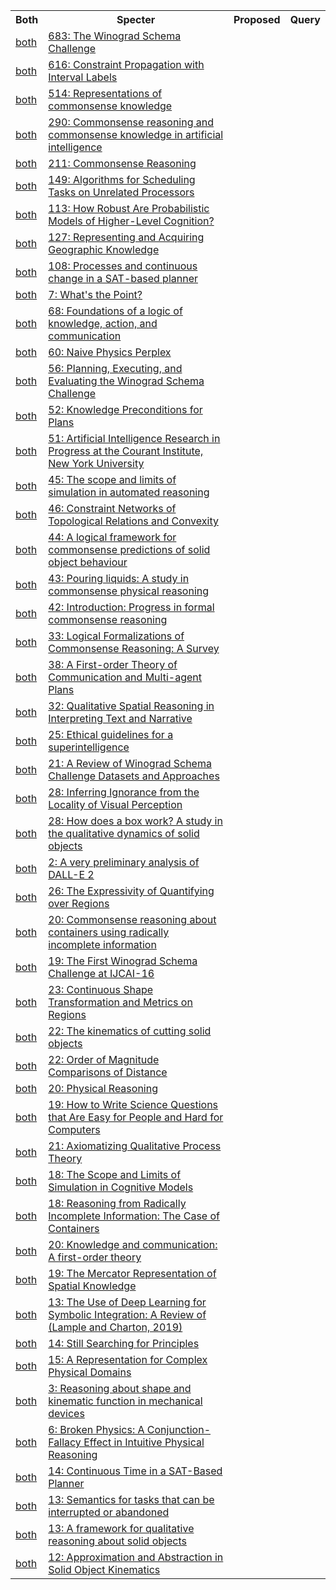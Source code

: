 <html><table><tr>
<th>Both</th>
<th>Specter</th>
<th>Proposed</th>
<th>Query</th>
</tr>
<tr>
<td><a href="both/15710851.md">both</a></td>
<td><a href="https://www.semanticscholar.org/paper/128cb6b891aee1b5df099acb48e2efecfcff689f">683: The Winograd Schema Challenge</a></td>
</tr>
<tr>
<td><a href="both/5376432.md">both</a></td>
<td><a href="https://www.semanticscholar.org/paper/80c490b3fa89c4144a0781d084dec2a0545eabd6">616: Constraint Propagation with Interval Labels</a></td>
</tr>
<tr>
<td><a href="both/24012236.md">both</a></td>
<td><a href="https://www.semanticscholar.org/paper/cf3955f27c54f425c29c372af3aa19778abe2051">514: Representations of commonsense knowledge</a></td>
</tr>
<tr>
<td><a href="both/13583137.md">both</a></td>
<td><a href="https://www.semanticscholar.org/paper/9a522bdd86531839ff292d096e0c4050b787de02">290: Commonsense reasoning and commonsense knowledge in artificial intelligence</a></td>
</tr>
<tr>
<td><a href="both/945039.md">both</a></td>
<td><a href="https://www.semanticscholar.org/paper/615d8a1f198fb508c84276d372909f554e375445">211: Commonsense Reasoning</a></td>
</tr>
<tr>
<td><a href="both/15852642.md">both</a></td>
<td><a href="https://www.semanticscholar.org/paper/a012ef1d4a0c604b5f43bfde1cf563a70d566e77">149: Algorithms for Scheduling Tasks on Unrelated Processors</a></td>
</tr>
<tr>
<td><a href="both/26357086.md">both</a></td>
<td><a href="https://www.semanticscholar.org/paper/5ba331b5889eaba86eac3568ffc68a740cc7eaf8">113: How Robust Are Probabilistic Models of Higher-Level Cognition?</a></td>
</tr>
<tr>
<td><a href="both/58522224.md">both</a></td>
<td><a href="https://www.semanticscholar.org/paper/db51d31a851efa2aa5cd441b8c201b9625d46d62">127: Representing and Acquiring Geographic Knowledge</a></td>
</tr>
<tr>
<td><a href="both/7721813.md">both</a></td>
<td><a href="https://www.semanticscholar.org/paper/441be623e2895d211866ea1bc49a2aa74555332c">108: Processes and continuous change in a SAT-based planner</a></td>
</tr>
<tr>
<td><a href="both/38151963.md">both</a></td>
<td><a href="https://www.semanticscholar.org/paper/ed4b231e9c9da3c3e763e859082fb1605902658d">7: What's the Point?</a></td>
</tr>
<tr>
<td><a href="both/116953664.md">both</a></td>
<td><a href="https://www.semanticscholar.org/paper/f8467ada608683e2f154ae061bf89dc0d44e1ce7">68: Foundations of a logic of knowledge, action, and communication</a></td>
</tr>
<tr>
<td><a href="both/16249928.md">both</a></td>
<td><a href="https://www.semanticscholar.org/paper/1615f35d88d2099e3ccb9bb9a3d41f6d385c0082">60: Naive Physics Perplex</a></td>
</tr>
<tr>
<td><a href="both/2593569.md">both</a></td>
<td><a href="https://www.semanticscholar.org/paper/575d8de14fd7b6881345fc3d65310443c50d7d45">56: Planning, Executing, and Evaluating the Winograd Schema Challenge</a></td>
</tr>
<tr>
<td><a href="both/16113636.md">both</a></td>
<td><a href="https://www.semanticscholar.org/paper/fcb499b61580aabe5d74baa910a633c2e9a91615">52: Knowledge Preconditions for Plans</a></td>
</tr>
<tr>
<td><a href="both/12116640.md">both</a></td>
<td><a href="https://www.semanticscholar.org/paper/2524e09b6c605eb1b0071bff2f859fff88902e29">51: Artificial Intelligence Research in Progress at the Courant Institute, New York University</a></td>
</tr>
<tr>
<td><a href="both/205693285.md">both</a></td>
<td><a href="https://www.semanticscholar.org/paper/c97b41df95551b79d85ead5d9451f437405c8f34">45: The scope and limits of simulation in automated reasoning</a></td>
</tr>
<tr>
<td><a href="both/23811609.md">both</a></td>
<td><a href="https://www.semanticscholar.org/paper/afa67451f5329cd5b45a80478f8f91e83c44fab3">46: Constraint Networks of Topological Relations and Convexity</a></td>
</tr>
<tr>
<td><a href="both/9768133.md">both</a></td>
<td><a href="https://www.semanticscholar.org/paper/46faa78cf5cc543044ecba088847541e08f68172">44: A logical framework for commonsense predictions of solid object behaviour</a></td>
</tr>
<tr>
<td><a href="both/7043881.md">both</a></td>
<td><a href="https://www.semanticscholar.org/paper/53a48698f177df2dcd36acf3d9d5d21501b39d20">43: Pouring liquids: A study in commonsense physical reasoning</a></td>
</tr>
<tr>
<td><a href="both/14883519.md">both</a></td>
<td><a href="https://www.semanticscholar.org/paper/87bb01056b3523043ecd213033eef71689da54de">42: Introduction: Progress in formal commonsense reasoning</a></td>
</tr>
<tr>
<td><a href="both/32492713.md">both</a></td>
<td><a href="https://www.semanticscholar.org/paper/560190715c762b034ddb0e36ee1484c38211c847">33: Logical Formalizations of Commonsense Reasoning: A Survey</a></td>
</tr>
<tr>
<td><a href="both/1031428.md">both</a></td>
<td><a href="https://www.semanticscholar.org/paper/eb418987545c4cef9157f59d849e017044d855af">38: A First-order Theory of Communication and Multi-agent Plans</a></td>
</tr>
<tr>
<td><a href="both/426189.md">both</a></td>
<td><a href="https://www.semanticscholar.org/paper/481f1e2ccf356614570653aba46251e2aacdc313">32: Qualitative Spatial Reasoning in Interpreting Text and Narrative</a></td>
</tr>
<tr>
<td><a href="both/26898645.md">both</a></td>
<td><a href="https://www.semanticscholar.org/paper/525e4f93157113c8b80b5ff608500ae288d63b3c">25: Ethical guidelines for a superintelligence</a></td>
</tr>
<tr>
<td><a href="both/216641803.md">both</a></td>
<td><a href="https://www.semanticscholar.org/paper/6802c07bb8aefc22a7f49ae458c926d92a3b510e">21: A Review of Winograd Schema Challenge Datasets and Approaches</a></td>
</tr>
<tr>
<td><a href="both/41456773.md">both</a></td>
<td><a href="https://www.semanticscholar.org/paper/7d5cd86b35723e2151a9964fef122a9ce0d059eb">28: Inferring Ignorance from the Locality of Visual Perception</a></td>
</tr>
<tr>
<td><a href="both/13404204.md">both</a></td>
<td><a href="https://www.semanticscholar.org/paper/d9cf24995d896ab529e8d5f3d734f8535b96c5e7">28: How does a box work? A study in the qualitative dynamics of solid objects</a></td>
</tr>
<tr>
<td><a href="both/248476147.md">both</a></td>
<td><a href="https://www.semanticscholar.org/paper/1b72a2842c535502f639e6082562723717582046">2: A very preliminary analysis of DALL-E 2</a></td>
</tr>
<tr>
<td><a href="both/15968313.md">both</a></td>
<td><a href="https://www.semanticscholar.org/paper/ebd603275266f2ab8d67abc6a8d17c0207d3694b">26: The Expressivity of Quantifying over Regions</a></td>
</tr>
<tr>
<td><a href="both/6263758.md">both</a></td>
<td><a href="https://www.semanticscholar.org/paper/e7a8e4288605ec3e88690dca57448995c39ba947">20: Commonsense reasoning about containers using radically incomplete information</a></td>
</tr>
<tr>
<td><a href="both/27323147.md">both</a></td>
<td><a href="https://www.semanticscholar.org/paper/2c4d32e72adf7d0e3a8aa0b1efd2ef6ea495ff61">19: The First Winograd Schema Challenge at IJCAI-16</a></td>
</tr>
<tr>
<td><a href="both/16012301.md">both</a></td>
<td><a href="https://www.semanticscholar.org/paper/8c5a174e6f2663a2869b7ea4d00ea75caf5e7a00">23: Continuous Shape Transformation and Metrics on Regions</a></td>
</tr>
<tr>
<td><a href="both/9661842.md">both</a></td>
<td><a href="https://www.semanticscholar.org/paper/df17a5e087e236b69b29e7e38b08f972c4bcc7a2">22: The kinematics of cutting solid objects</a></td>
</tr>
<tr>
<td><a href="both/2211948.md">both</a></td>
<td><a href="https://www.semanticscholar.org/paper/cafff47893ae03aa9ecc98ba76a09c5f709e5b1f">22: Order of Magnitude Comparisons of Distance</a></td>
</tr>
<tr>
<td><a href="both/12289880.md">both</a></td>
<td><a href="https://www.semanticscholar.org/paper/259697bb4d1c5a6c0599e3da4d0237e6afb5bf55">20: Physical Reasoning</a></td>
</tr>
<tr>
<td><a href="both/26496686.md">both</a></td>
<td><a href="https://www.semanticscholar.org/paper/7da8df4161906ad2eab242dbff724ac6d136dd24">19: How to Write Science Questions that Are Easy for People and Hard for Computers</a></td>
</tr>
<tr>
<td><a href="both/18179531.md">both</a></td>
<td><a href="https://www.semanticscholar.org/paper/0e6b3ec64725c3e9652498003e906ea6ef5e2360">21: Axiomatizing Qualitative Process Theory</a></td>
</tr>
<tr>
<td><a href="both/16177273.md">both</a></td>
<td><a href="https://www.semanticscholar.org/paper/04b2cddc8e04a02d685d6476f00d0d25d4dd5e72">18: The Scope and Limits of Simulation in Cognitive Models</a></td>
</tr>
<tr>
<td><a href="both/15397757.md">both</a></td>
<td><a href="https://www.semanticscholar.org/paper/3466a23bf5672a0d8e10a10a9de209c7e7f5c094">18: Reasoning from Radically Incomplete Information: The Case of Containers</a></td>
</tr>
<tr>
<td><a href="both/14035794.md">both</a></td>
<td><a href="https://www.semanticscholar.org/paper/31a6b6c08c84e8ffb553ea9a69ae5f2e31731baa">20: Knowledge and communication: A first-order theory</a></td>
</tr>
<tr>
<td><a href="both/15401482.md">both</a></td>
<td><a href="https://www.semanticscholar.org/paper/14dcbec31ed3f466c6ed06b8f0cedba47608db84">19: The Mercator Representation of Spatial Knowledge</a></td>
</tr>
<tr>
<td><a href="both/209324010.md">both</a></td>
<td><a href="https://www.semanticscholar.org/paper/eeab4596cbdf3a036fce43604619756df89f7906">13: The Use of Deep Learning for Symbolic Integration: A Review of (Lample and Charton, 2019)</a></td>
</tr>
<tr>
<td><a href="both/206587735.md">both</a></td>
<td><a href="https://www.semanticscholar.org/paper/2058710bfffeb76ca47300d109e66f54bb9dab00">14: Still Searching for Principles</a></td>
</tr>
<tr>
<td><a href="both/6619793.md">both</a></td>
<td><a href="https://www.semanticscholar.org/paper/3e0ab4c300cc9eabef0a73facf9ef47b3e7cfbf8">15: A Representation for Complex Physical Domains</a></td>
</tr>
<tr>
<td><a href="both/59747921.md">both</a></td>
<td><a href="https://www.semanticscholar.org/paper/b9300906bd56206659eb39ee75531530b0b14744">3: Reasoning about shape and kinematic function in mechanical devices</a></td>
</tr>
<tr>
<td><a href="both/220479849.md">both</a></td>
<td><a href="https://www.semanticscholar.org/paper/0514c0f3f74b0592ebb26921574ea3af710e00e0">6: Broken Physics: A Conjunction-Fallacy Effect in Intuitive Physical Reasoning</a></td>
</tr>
<tr>
<td><a href="both/14562646.md">both</a></td>
<td><a href="https://www.semanticscholar.org/paper/2310a59ebe71ce4d3985f2999f3d5a897fc4bf54">14: Continuous Time in a SAT-Based Planner</a></td>
</tr>
<tr>
<td><a href="both/59801242.md">both</a></td>
<td><a href="https://www.semanticscholar.org/paper/262123a24c9b6bd22601b091e0a40316ea158600">13: Semantics for tasks that can be interrupted or abandoned</a></td>
</tr>
<tr>
<td><a href="both/118998627.md">both</a></td>
<td><a href="https://www.semanticscholar.org/paper/63083fad85030f112276fdba1ae866cdbb8231c8">13: A framework for qualitative reasoning about solid objects</a></td>
</tr>
<tr>
<td><a href="both/116489147.md">both</a></td>
<td><a href="https://www.semanticscholar.org/paper/711efe54b617a9c433939ad5704bc0b180a4434e">12: Approximation and Abstraction in Solid Object Kinematics</a></td>
</tr>
</table></html>
